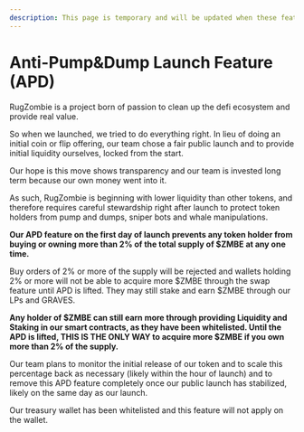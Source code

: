 ```yaml
---
description: This page is temporary and will be updated when these features are removed.
---
```


# Anti-Pump&Dump Launch Feature \(APD\)

RugZombie is a project born of passion to clean up the defi ecosystem and provide real value. 

So when we launched, we tried to do everything right. In lieu of doing an initial coin or flip offering, our team chose a fair public launch and to provide initial liquidity ourselves, locked from the start. 

Our hope is this move shows transparency and our team is invested long term because our own money went into it. 

As such, RugZombie is beginning with lower liquidity than other tokens, and therefore requires careful stewardship right after launch to protect token holders from pump and dumps, sniper bots and whale manipulations. 

**Our APD feature on the first day of launch prevents any token holder from buying or owning more than 2% of the total supply of $ZMBE at any one time.** 

Buy orders of 2% or more of the supply will be rejected and wallets holding 2% or more will not be able to acquire more $ZMBE through the swap feature until APD is lifted. They may still stake and earn $ZMBE through our LPs and GRAVES.

**Any holder of $ZMBE can still earn more through providing Liquidity and Staking in our smart contracts, as they have been whitelisted. Until the APD is lifted, THIS IS THE ONLY WAY to acquire more $ZMBE if you own more than 2% of the supply.**

Our team plans to monitor the initial release of our token and to scale this percentage back as necessary \(likely within the hour of launch\) and to remove this APD feature completely once our public launch has stabilized, likely on the same day as our launch.

Our treasury wallet has been whitelisted and this feature will not apply on the wallet.

